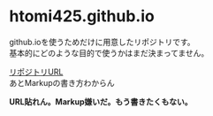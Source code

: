 # htomi425.github.io
github.ioを使うためだけに用意したリポジトリです。<br>
基本的にどのような目的で使うかはまだ決まってません。<br>

<a href="https::/github.com/htomi425/htomi425.github.io">リポジトリURL</a><br>
あとMarkupの書き方わからん<br>

<b>URL貼れん。Markup嫌いだ。もう書きたくもない。</b>
